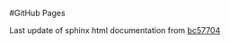 #GitHub Pages

Last update of sphinx html documentation from [bc57704](https://github.com/rhwhite/numeric_2022/tree/bc577048d3cc9e89bf040ade242f6d89d7e61798)
